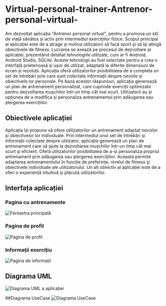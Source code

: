 # Virtual-personal-trainer-Antrenor-personal-virtual-

Am dezvoltat aplicația "Antrenor personal virtual", pentru a promova un stil de viață sănătos și activ prin intermediul exercițiilor fizice. Scopul principal al aplicației este de a atrage și motiva utilizatorii să facă sport și să își atingă obiectivele de fitness.
Lucrarea se axează pe procesul de dezvoltare al aplicației, prezentând detaliat tehnologiile utilizate, cum ar fi Android, Android Studio, SQLite. Aceste tehnologii au fost selectate pentru a crea o interfață prietenoasă și ușor de utilizat, adaptată la diferite dimensiuni de ecran și rezoluții.
Aplicația oferă utilizatorilor posibilitatea de a completa un set de întrebări prin care sunt colectate informații despre nevoile și obiectivele lor personale. Pe baza acestor răspunsuri, aplicația generează un plan de antrenament personalizat, care cuprinde exerciții optimizate pentru dezvoltarea mușchilor într-un timp cât mai scurt. Utilizatorii au și opțiunea de a modifica și personaliza antrenamentul prin adăugarea sau ștergerea exercițiilor.

## Obiectivele aplicației
Aplicația își propune să ofere utilizatorilor un antrenament adaptat nevoilor și obiectivelor lor individuale. Prin intermediul unui set de întrebări și informații colectate despre utilizator, aplicația generează un plan de antrenament care să ajute la dezvoltarea mușchilor într-un timp cât mai scurt și eficient. Oferă utilizatorilor posibilitatea de a-și personaliza propriul antrenament prin adăugarea sau ștergerea exercițiilor. Aceasta permite adaptarea antrenamentului în funcție de preferințe, nivelul de fitness și obiectivele individuale ale utilizatorului.
Un alt obiectiv al aplicației este de a oferi o experiență intuitivă și plăcută utilizatorilor. 

## Interfața aplicației

### Pagina cu antrenamente
![Fereastra principală](poze/MainAct.png)

### Pagina de profil
![Pagina de profil](poze/ProfileAct.png)

### Informații exercițiu
![Pagina de informații](poze/ExercisesAct.png)

## Diagrama UML
![Diagrama UML a aplicației](poze/ClassDiagram.jpg)

##Diagrama UseCase
![Diagrama UseCase](poze/UseCase.jpg)
